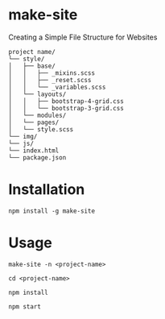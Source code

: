 # make-site
Creating a Simple File Structure for Websites

```
project name/
└── style/
│   ├── base/
│   │   ├── _mixins.scss
│   │   ├── _reset.scss
│   │   └── _variables.scss
│   └── layouts/
│   │   ├── bootstrap-4-grid.css
│   │   └── bootstrap-3-grid.css
│   └── modules/
│   └── pages/
│   └── style.scss
└── img/
└── js/
└── index.html
└── package.json

```

# Installation

```
npm install -g make-site

```

# Usage

```
make-site -n <project-name>

cd <project-name>

npm install

npm start

```